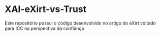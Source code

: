 # XAI-eXirt-vs-Trust
Este repositório possui o código desenvolvido no artigo do eXirt voltado para ICC na perspectiva da confiança
